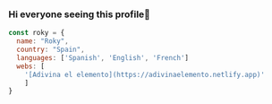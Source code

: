 ### Hi everyone seeing this profile👋

```js
const roky = {
  name: "Roky",
  country: "Spain",
  languages: ['Spanish', 'English', 'French']
  webs: [
    '[Adivina el elemento](https://adivinaelemento.netlify.app)'  
    ]
}
```



<!--
**Roky3029/Roky3029** is a ✨ _special_ ✨ repository because its `README.md` (this file) appears on your GitHub profile.

Here are some ideas to get you started:

- 🔭 I’m currently working on ...
- 🌱 I’m currently learning ...
- 👯 I’m looking to collaborate on ...
- 🤔 I’m looking for help with ...
- 💬 Ask me about ...
- 📫 How to reach me: ...
- 😄 Pronouns: ...
- ⚡ Fun fact: ...
-->

